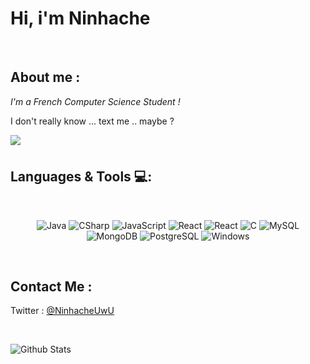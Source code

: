 
# Hi, i'm Ninhache
<!--
<div align="center">
  <img hight="150" width="350" alt="GIF" align="center" src="">
</div>
-->
</br>

## About me :
*I'm a French Computer Science Student !*

I don't really know ... text me .. maybe ? 

<p style="margin-bottom:20px;" width="100%">
  <img align="left" src="https://www.codewars.com/users/Ninhache/badges/large"/>
</p>


</br>

## Languages & Tools 💻:
</br>

<p align="center">
  <img alt="Java"       src="https://img.shields.io/badge/Java-ED8B00?style=for-the-badge&logo=java&logoColor=white"/>
  <img alt="CSharp"     src="https://img.shields.io/badge/C%23-239120?style=for-the-badge&logo=c-sharp&logoColor=white"/>
  
  <img alt="JavaScript" src="https://img.shields.io/badge/JavaScript-F7DF1E?style=for-the-badge&logo=javascript&logoColor=black"/> 
  <img alt="React"      src="https://img.shields.io/badge/React-20232A?style=for-the-badge&logo=react&logoColor=61DAFB"/> 
  <img alt="React"      src="https://img.shields.io/badge/Node.js-43853D?style=for-the-badge&logo=node.js&logoColor=white"/> 
  
  
  <img alt="C"          src="https://img.shields.io/badge/C-00599C?style=for-the-badge&logo=c&logoColor=white"/> 
  
  <img alt="MySQL"      src="https://img.shields.io/badge/MySQL-00000F?style=for-the-badge&logo=mysql&logoColor=white"/> 
  <img alt="MongoDB"    src="https://img.shields.io/badge/MongoDB-4EA94B?style=for-the-badge&logo=mongodb&logoColor=white" />
  <img alt="PostgreSQL" src="https://img.shields.io/badge/PostgreSQL-316192?style=for-the-badge&logo=postgresql&logoColor=white"/>
  
  
  <img alt="Windows"    src="https://img.shields.io/badge/Windows-0078D6?style=for-the-badge&logo=windows&logoColor=white"/> 
</p>
</br>



## Contact Me :

  <p>
    Twitter : <a href="https://twitter.com/NinhacheUwU">@NinhacheUwU</a>
  </p>
  
</br>

![Github Stats](https://github-readme-stats.vercel.app/api?username=Ninhache&&show_icons=true&theme=radical)

